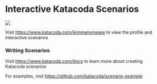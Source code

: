 # Interactive Katacoda Scenarios

[![](http://shields.katacoda.com/katacoda/jkimmelvmware/count.svg)](https://www.katacoda.com/jkimmelvmware "Get your profile on Katacoda.com")

Visit https://www.katacoda.com/jkimmelvmware to view the profile and interactive scenarios

### Writing Scenarios
Visit https://www.katacoda.com/docs to learn more about creating Katacoda scenarios

For examples, visit https://github.com/katacoda/scenario-example
